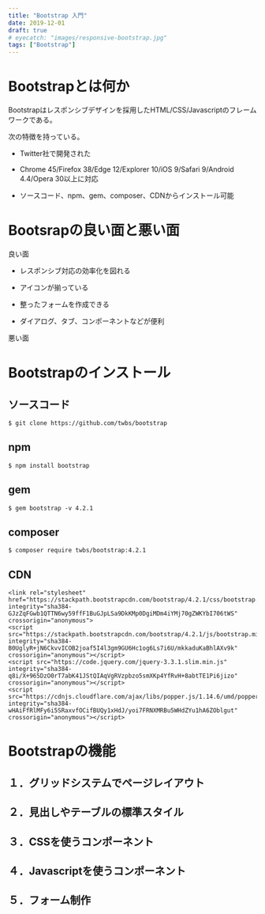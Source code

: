 ```yaml
---
title: "Bootstrap 入門"
date: 2019-12-01
draft: true
# eyecatch: "images/responsive-bootstrap.jpg"
tags: ["Bootstrap"]
---
```


# Bootstrapとは何か

Bootstrapはレスポンシブデザインを採用したHTML/CSS/Javascriptのフレームワークである。

次の特徴を持っている。

- Twitter社で開発された

- Chrome 45/Firefox 38/Edge 12/Explorer 10/iOS 9/Safari 9/Android 4.4/Opera 30以上に対応

- ソースコード、npm、gem、composer、CDNからインストール可能

# Bootsrapの良い面と悪い面

良い面

- レスポンシブ対応の効率化を図れる

- アイコンが揃っている

- 整ったフォームを作成できる

- ダイアログ、タブ、コンポーネントなどが便利

悪い面


# Bootstrapのインストール

## ソースコード

```
$ git clone https://github.com/twbs/bootstrap
```

## npm

```
$ npm install bootstrap
```

## gem

```
$ gem bootstrap -v 4.2.1
```

## composer

```
$ composer require twbs/bootstrap:4.2.1
```

## CDN

```
<link rel="stylesheet" href="https://stackpath.bootstrapcdn.com/bootstrap/4.2.1/css/bootstrap.min.css" integrity="sha384-GJzZqFGwb1QTTN6wy59ffF1BuGJpLSa9DkKMp0DgiMDm4iYMj70gZWKYbI706tWS" crossorigin="anonymous">
<script src="https://stackpath.bootstrapcdn.com/bootstrap/4.2.1/js/bootstrap.min.js" integrity="sha384-B0UglyR+jN6CkvvICOB2joaf5I4l3gm9GU6Hc1og6Ls7i6U/mkkaduKaBhlAXv9k" crossorigin="anonymous"></script>
<script src="https://code.jquery.com/jquery-3.3.1.slim.min.js" integrity="sha384-q8i/X+965DzO0rT7abK41JStQIAqVgRVzpbzo5smXKp4YfRvH+8abtTE1Pi6jizo" crossorigin="anonymous"></script>
<script src="https://cdnjs.cloudflare.com/ajax/libs/popper.js/1.14.6/umd/popper.min.js" integrity="sha384-wHAiFfRlMFy6i5SRaxvfOCifBUQy1xHdJ/yoi7FRNXMRBu5WHdZYu1hA6ZOblgut" crossorigin="anonymous"></script>
```

# Bootstrapの機能

## １．グリッドシステムでページレイアウト

## ２．見出しやテーブルの標準スタイル

## ３．CSSを使うコンポーネント

## ４．Javascriptを使うコンポーネント

## ５．フォーム制作





